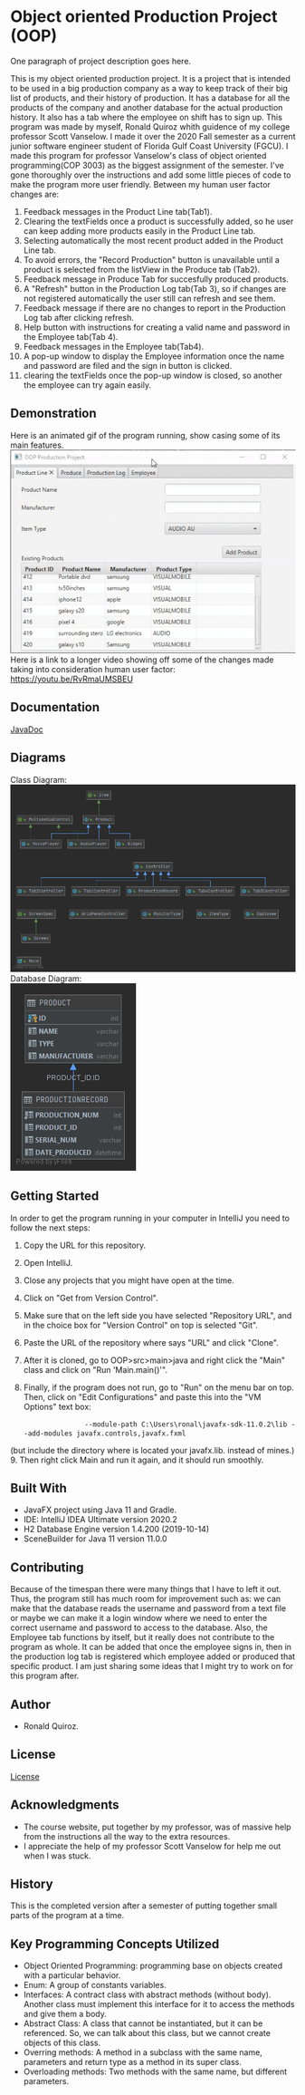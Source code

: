 # Object oriented Production Project (OOP)
One paragraph of project description goes here.<br />

This is my object oriented production project. It is a project that is intended to be used in a big production company as a way to keep track of their big list of products, and their history of production. It has a database for all the products of the company and another database for the actual production history. It also has a tab where the employee on shift has to sign up. This program was made by myself, Ronald Quiroz whith guidence of my college professor Scott Vanselow. I made it over the 2020 Fall semester as a current junior software engineer student of Florida Gulf Coast University (FGCU). I made this program for professor Vanselow's class of object oriented programming(COP 3003) as the biggest assignment of the semester. I've gone thoroughly over the instructions and add some little pieces of code to make the program more user friendly. Between my human user factor changes are: 
1. Feedback messages in the Product Line tab(Tab1). 
2. Clearing the textFields once a product is successfully added, so he user can keep adding more products easily in the Product Line tab.
3. Selecting automatically the most recent product added in the Product Line tab.
4. To avoid errors, the "Record Production" button is unavailable until a product is selected from the listView in the Produce tab (Tab2).
5. Feedback message in Produce Tab for succesfully produced products.
6. A "Refresh" button in the Production Log tab(Tab 3), so if changes are not registered automatically the user still can refresh and see them.
7. Feedback message if there are no changes to report in the Production Log tab after clicking refresh.
8. Help button with instructions for creating a valid name and password in the Employee tab(Tab 4).
9. Feedback messages in the Employee tab(Tab4).
10. A pop-up window to display the Employee information once the name and password are filed and the sign in button is clicked.
11. clearing the textFields once the pop-up window is closed, so another the employee can try again easily.


## Demonstration

Here is an animated gif of the program running, show casing some of its main features. <br />
![Demonstration GIF](resources/Demonstration.gif)  <br />
Here is a link to a longer video showing off some of the changes made taking into consideration human user factor:  <br />
https://youtu.be/RvRmaUMSBEU

## Documentation
[JavaDoc](https://github.com/rjquiroz/OOP/blob/master/JavaDoc/index.html)

## Diagrams

Class Diagram: <br />
![Class Diagram](resources/ClassesDiagram.png) <br />
Database Diagram: <br />
![Database Diagram](resources/DatabaseDiagram.png) <br />

## Getting Started

In order to get the program running in your computer in IntelliJ you need to follow the next steps:
1. Copy the URL for this repository.
2. Open IntelliJ.
3. Close any projects that you might have open at the time.
4. Click on "Get from Version Control".
5. Make sure that on the left side you have selected "Repository URL", and in the choice box for "Version Control" on top is selected "Git".
6. Paste the URL of the repository where says "URL" and click "Clone".
7. After it is cloned, go to OOP>src>main>java and right click the "Main" class and click on "Run 'Main.main()'".
8. Finally, if the program does not run, go to "Run" on the menu bar on top. Then, click on "Edit Configurations" and paste this into the "VM Options" text box:

                      --module-path C:\Users\ronal\javafx-sdk-11.0.2\lib --add-modules javafx.controls,javafx.fxml 
                      
 (but include the directory where is located your javafx.lib. instead of mines.)
 9. Then right click Main and run it again, and it should run smoothly. <br />
## Built With
* JavaFX project using Java 11 and Gradle.
* IDE: IntelliJ IDEA Ultimate version 2020.2 
* H2 Database Engine version 1.4.200 (2019-10-14)
* SceneBuilder for Java 11 version 11.0.0  

## Contributing
Because of the timespan there were many things that I have to left it out. Thus, the program still has much room for improvement such as: we can make that the database reads the username and password from a text file or maybe we can make it a login window where we need to enter the correct username and password to access to the database. Also, the Employee tab functions by itself, but it really does not contribute to the program as whole. It can be added that once the employee signs in, then in the production log tab is registered which employee added or produced that specific product. I am just sharing some ideas that I might try to work on for this program after. <br />

## Author

* Ronald Quiroz.

## License

[License](LICENSE) <br />


## Acknowledgments

* The course website, put together by my professor, was of massive help from the instructions all the way to the extra resources.
* I appreciate the help of my professor Scott Vanselow for help me out when I was stuck.

## History

This is the completed version after a semester of putting together small parts of the program at a time.

## Key Programming Concepts Utilized
* Object Oriented Programming: programming base on objects created with a particular behavior. <br />
* Enum: A group of constants variables. <br />
* Interfaces: A contract class with abstract methods (without body). Another class must implement this interface for it to access the methods and give them a body. <br />
* Abstract Class: A class that cannot be instantiated, but it can be referenced. So, we can talk about this class, but we cannot create objects of this class. <br />
* Overring methods: A method in a subclass with the same name, parameters and return type as a method in its super class. <br />
* Overloading methods: Two methods with the same name, but different parameters.
